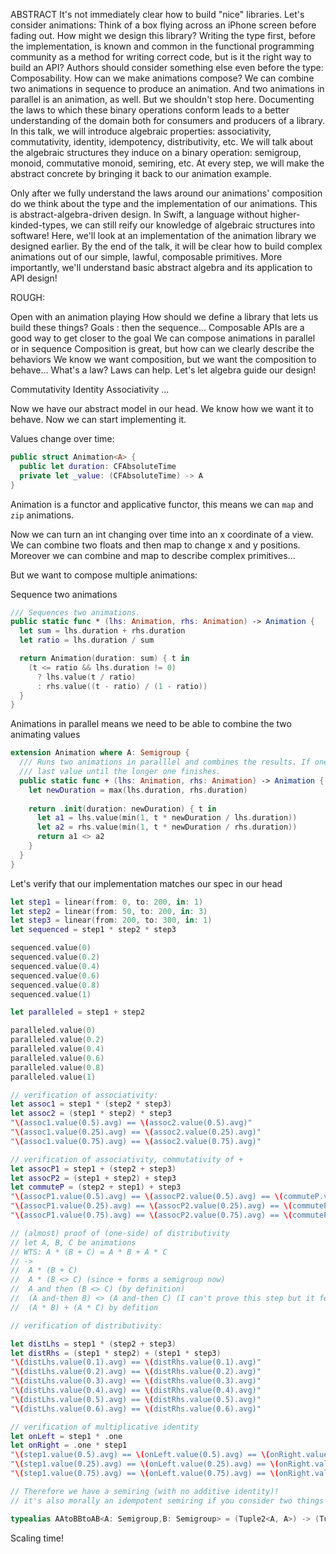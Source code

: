 ABSTRACT
It's not immediately clear how to build "nice" libraries. Let's consider animations: Think of a box flying across an iPhone screen before fading out. How might we design this library? Writing the type first, before the implementation, is known and common in the functional programming community as a method for writing correct code, but is it the right way to build an API? Authors should consider something else even before the type: Composability. How can we make animations compose? We can combine two animations in sequence to produce an animation. And two animations in parallel is an animation, as well. But we shouldn't stop here. Documenting the laws to which these binary operations conform leads to a better understanding of the domain both for consumers and producers of a library. In this talk, we will introduce algebraic properties: associativity, commutativity, identity, idempotency, distributivity, etc. We will talk about the algebraic structures they induce on a binary operation: semigroup, monoid, commutative monoid, semiring, etc. At every step, we will make the abstract concrete by bringing it back to our animation example.

Only after we fully understand the laws around our animations' composition do we think about the type and the implementation of our animations. This is abstract-algebra-driven design. In Swift, a language without higher-kinded-types, we can still reify our knowledge of algebraic structures into software! Here, we'll look at an implementation of the animation library we designed earlier. By the end of the talk, it will be clear how to build complex animations out of our simple, lawful, composable primitives. More importantly, we'll understand basic abstract algebra and its application to API design!



ROUGH:

Open with an animation playing
How should we define a library that lets us build these things?
Goals : then the sequence...
Composable APIs are a good way to get closer to the goal
We can compose animations in parallel or in sequence
Composition is great, but how can we clearly describe the behaviors
We know we want composition, but we want the composition to behave...
What's a law? Laws can help.
Let's let algebra guide our design!

Commutativity
Identity
Associativity
...

Now we have our abstract model in our head. We know how we want it to behave. Now we can start implementing it.

Values change over time:

```swift
public struct Animation<A> {
  public let duration: CFAbsoluteTime
  private let _value: (CFAbsoluteTime) -> A
}
```

Animation is a functor and applicative functor, this means we can `map` and `zip` animations.

Now we can turn an int changing over time into an x coordinate of a view. We can combine two floats and then map to change x and y positions. Moreover we can combine and map to describe complex primitives...

But we want to compose multiple animations:

Sequence two animations

```swift
/// Sequences two animations.
public static func * (lhs: Animation, rhs: Animation) -> Animation {
  let sum = lhs.duration + rhs.duration
  let ratio = lhs.duration / sum

  return Animation(duration: sum) { t in
    (t <= ratio && lhs.duration != 0)
      ? lhs.value(t / ratio)
      : rhs.value((t - ratio) / (1 - ratio))
  }
}
```

Animations in parallel means we need to be able to combine the two animating values

```swift
extension Animation where A: Semigroup {
  /// Runs two animations in paralllel and combines the results. If one is longer than the other, the shorter one will stop at it's
  /// last value until the longer one finishes.
  public static func + (lhs: Animation, rhs: Animation) -> Animation {
    let newDuration = max(lhs.duration, rhs.duration)
  
    return .init(duration: newDuration) { t in
      let a1 = lhs.value(min(1, t * newDuration / lhs.duration))
      let a2 = rhs.value(min(1, t * newDuration / rhs.duration))
      return a1 <> a2
    }
  }
}
```

Let's verify that our implementation matches our spec in our head

```swift
let step1 = linear(from: 0, to: 200, in: 1)
let step2 = linear(from: 50, to: 200, in: 3)
let step3 = linear(from: 200, to: 300, in: 1)
let sequenced = step1 * step2 * step3

sequenced.value(0)
sequenced.value(0.2)
sequenced.value(0.4)
sequenced.value(0.6)
sequenced.value(0.8)
sequenced.value(1)

let paralleled = step1 + step2

paralleled.value(0)
paralleled.value(0.2)
paralleled.value(0.4)
paralleled.value(0.6)
paralleled.value(0.8)
paralleled.value(1)

// verification of associativity:
let assoc1 = step1 * (step2 * step3)
let assoc2 = (step1 * step2) * step3
"\(assoc1.value(0.5).avg) == \(assoc2.value(0.5).avg)"
"\(assoc1.value(0.25).avg) == \(assoc2.value(0.25).avg)"
"\(assoc1.value(0.75).avg) == \(assoc2.value(0.75).avg)"

// verification of associativity, commutativity of +
let assocP1 = step1 + (step2 + step3)
let assocP2 = (step1 + step2) + step3
let commuteP = (step2 + step1) + step3
"\(assocP1.value(0.5).avg) == \(assocP2.value(0.5).avg) == \(commuteP.value(0.5).avg)"
"\(assocP1.value(0.25).avg) == \(assocP2.value(0.25).avg) == \(commuteP.value(0.25).avg)"
"\(assocP1.value(0.75).avg) == \(assocP2.value(0.75).avg) == \(commuteP.value(0.75).avg)"

// (almost) proof of (one-side) of distributivity
// let A, B, C be animations
// WTS: A * (B + C) = A * B + A * C
// ->
//  A * (B + C)
//  A * (B <> C) (since + forms a semigroup now)
//  A and then (B <> C) (by definition)
//  (A and-then B) <> (A and-then C) (I can't prove this step but it feels right Please help here)
//  (A * B) + (A * C) by defition

// verification of distributivity:

let distLhs = step1 * (step2 + step3)
let distRhs = (step1 * step2) + (step1 * step3)
"\(distLhs.value(0.1).avg) == \(distRhs.value(0.1).avg)"
"\(distLhs.value(0.2).avg) == \(distRhs.value(0.2).avg)"
"\(distLhs.value(0.3).avg) == \(distRhs.value(0.3).avg)"
"\(distLhs.value(0.4).avg) == \(distRhs.value(0.4).avg)"
"\(distLhs.value(0.5).avg) == \(distRhs.value(0.5).avg)"
"\(distLhs.value(0.6).avg) == \(distRhs.value(0.6).avg)"

// verification of multiplicative identity
let onLeft = step1 * .one
let onRight = .one * step1
"\(step1.value(0.5).avg) == \(onLeft.value(0.5).avg) == \(onRight.value(0.5).avg)"
"\(step1.value(0.25).avg) == \(onLeft.value(0.25).avg) == \(onRight.value(0.25).avg)"
"\(step1.value(0.75).avg) == \(onLeft.value(0.75).avg) == \(onRight.value(0.75).avg)"

// Therefore we have a semiring (with no additive identity)!
// it's also morally an idempotent semiring if you consider two things equivalent that have the same averages

typealias AAtoBBtoAB<A: Semigroup,B: Semigroup> = (Tuple2<A, A>) -> (Tuple2<B, B>) -> Tuple2<A, B>
```

Scaling time!





